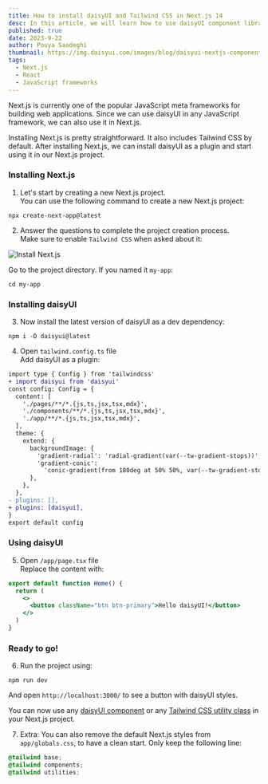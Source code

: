 ```yaml
---
title: How to install daisyUI and Tailwind CSS in Next.js 14
desc: In this article, we will learn how to use daisyUI component library in Next.js.
published: true
date: 2023-9-22
author: Pouya Saadeghi
thumbnail: https://img.daisyui.com/images/blog/daisyui-nextjs-component-library.jpg
tags:
  - Next.js
  - React
  - JavaScript frameworks
---
```


Next.js is currently one of the popular JavaScript meta frameworks for building web applications. Since we can use daisyUI in any JavaScript framework, we can also use it in Next.js.

Installing Next.js is pretty straightforward. It also includes Tailwind CSS by default. After installing Next.js, we can install daisyUI as a plugin and start using it in our Next.js project.

### Installing Next.js

1. Let's start by creating a new Next.js project.  
   You can use the following command to create a new Next.js project:

```
npx create-next-app@latest
```

2. Answer the questions to complete the project creation process.  
   Make sure to enable `Tailwind CSS` when asked about it:

![Install Next.js](https://img.daisyui.com/images/blog/install-nextjs.jpg)

Go to the project directory. If you named it `my-app`:

```
cd my-app
```

### Installing daisyUI

3. Now install the latest version of daisyUI as a dev dependency:

```
npm i -D daisyui@latest
```

4. Open `tailwind.config.ts` file  
   Add daisyUI as a plugin:

```diff
import type { Config } from 'tailwindcss'
+ import daisyui from 'daisyui'
const config: Config = {
  content: [
    './pages/**/*.{js,ts,jsx,tsx,mdx}',
    './components/**/*.{js,ts,jsx,tsx,mdx}',
    './app/**/*.{js,ts,jsx,tsx,mdx}',
  ],
  theme: {
    extend: {
      backgroundImage: {
        'gradient-radial': 'radial-gradient(var(--tw-gradient-stops))',
        'gradient-conic':
          'conic-gradient(from 180deg at 50% 50%, var(--tw-gradient-stops))',
      },
    },
  },
- plugins: [],
+ plugins: [daisyui],
}
export default config

```

### Using daisyUI

5. Open `/app/page.tsx` file  
   Replace the content with:

```jsx
export default function Home() {
  return (
    <>
      <button className="btn btn-primary">Hello daisyUI!</button>
    </>
  )
}
```

### Ready to go!

6. Run the project using:

```
npm run dev
```

And open `http://localhost:3000/` to see a button with daisyUI styles.

You can now use any [daisyUI component](https://daisyui.com/components/) or any [Tailwind CSS utility class](https://tailwindcss.com/) in your Next.js project.

7. Extra: You can also remove the default Next.js styles from `app/globals.css`, to have a clean start. Only keep the following line:

```css
@tailwind base;
@tailwind components;
@tailwind utilities;
```
